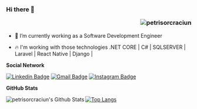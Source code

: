 ### Hi there 👋 <p align="right"> <img src="https://komarev.com/ghpvc/?username=petrisorcraciun" alt="petrisorcraciun" /> </p>


- 🔭 I’m currently working as a Software Development Engineer

- :fire: I'm working with those technologies .NET CORE | C# | SQLSERVER | Laravel | React Native | Django |

**Social Network**
<p align="center">

[![Linkedin Badge](https://img.shields.io/badge/-CrăciunPetrișor-blue?style=flat-square&logo=Linkedin&logoColor=white&link=https://www.linkedin.com/in/crăciun-petrișor/)](https://www.linkedin.com/in/crăciun-petrișor/) [![Gmail Badge](https://img.shields.io/badge/-Gmail-c14438?style=flat-square&logo=Gmail&logoColor=white&link=mailto:petrisor.craciun34@gmail.com)](mailto:petrisor.craciun34@gmail.com) [![Instagram Badge](https://img.shields.io/badge/-@petrisorcraciun-purple?style=flat&logo=instagram&logoColor=white&link=https://instagram.com/petrisorcraciun/)](https://instagram.com/petrisorcraciun) 
  

</p>

**GitHub Stats**

<img align="left" alt="petrisorcraciun's Github Stats" src="https://github-readme-stats.vercel.app/api?username=petrisorcraciun&show_icons=true&hide_border=true" />

[![Top Langs](https://github-readme-stats.vercel.app/api/top-langs/?username=petrisorcraciun&show_icons=true&hide_border=true)](https://github.com/petrisorcraciun)






<!--
**petrisorcraciun/petrisorcraciun** is a ✨ _special_ ✨ repository because its `README.md` (this file) appears on your GitHub profile.

Here are some ideas to get you started:

- 🔭 I’m currently working on ...
- 🌱 I’m currently learning ...
- 👯 I’m looking to collaborate on ...
- 🤔 I’m looking for help with ...
- 💬 Ask me about ...
- 📫 How to reach me: ...
- 😄 Pronouns: ...
- ⚡ Fun fact: ...
-->
